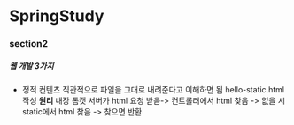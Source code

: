 # SpringStudy
### section2
##### 웹 개발 3가지
* 정적 컨텐츠
  직관적으로 파일을 그대로 내려준다고 이해하면 됨
  hello-static.html 작성
  **원리**
  내장 톰캣 서버가 html 요청 받음-> 컨트롤러에서 html 찾음 -> 없을 시 static에서 html 찾음 -> 찾으면 반환

